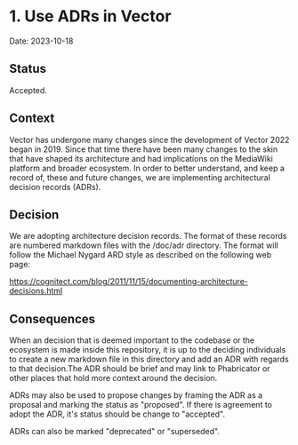 # 1. Use ADRs in Vector

Date: 2023-10-18

## Status

Accepted.

## Context

Vector has undergone many changes since the development of Vector 2022
began in 2019. Since that time there have been many changes to the skin that
have shaped its architecture and had implications on the MediaWiki
platform and broader ecosystem.
In order to better understand, and keep a record of, these and future
changes, we are implementing architectural decision records (ADRs).

## Decision

We are adopting architecture decision records. The format of these
records are numbered markdown files with the /doc/adr directory.
The format will follow the Michael Nygard ARD style as described
on the following web page:

https://cognitect.com/blog/2011/11/15/documenting-architecture-decisions.html

## Consequences

When an decision that is deemed important to the codebase or the ecosystem
is made inside this repository, it is up to the deciding individuals
to create a new markdown file in this directory and add an ADR with regards
to that decision.The ADR should be brief and may link to Phabricator or
other places that hold more context around the decision.

ADRs may also be used to propose changes by framing the ADR as a proposal
and marking the status as "proposed". If there is agreement to adopt the
ADR, it's status should be change to "accepted".

ADRs can also be marked "deprecated" or "superseded".


